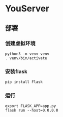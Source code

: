 # YouServer

## 部署

### 创建虚拟环境

```shell
python3 -m venv venv
. venv/bin/activate
```

### 安装flask

```python
pip install Flask
```

### 运行

```shell
export FLASK_APP=app.py
flask run --host=0.0.0.0
```

